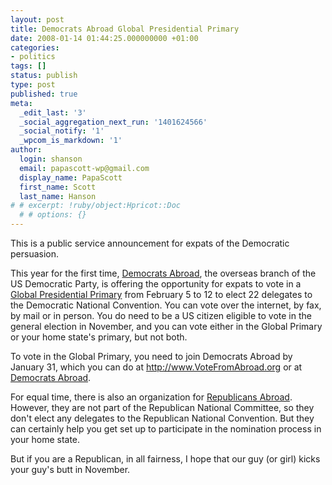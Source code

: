 ```yaml
---
layout: post
title: Democrats Abroad Global Presidential Primary
date: 2008-01-14 01:44:25.000000000 +01:00
categories:
- politics
tags: []
status: publish
type: post
published: true
meta:
  _edit_last: '3'
  _social_aggregation_next_run: '1401624566'
  _social_notify: '1'
  _wpcom_is_markdown: '1'
author:
  login: shanson
  email: papascott-wp@gmail.com
  display_name: PapaScott
  first_name: Scott
  last_name: Hanson
# # excerpt: !ruby/object:Hpricot::Doc
  # # options: {}
---
```

<p>This is a public service announcement for expats of the Democratic persuasion.</p>
<p>This year for the first time, <a href="http://www.democratsabroad.org/">Democrats Abroad</a>, the overseas branch of the US Democratic Party, is offering the opportunity for expats to vote in a <a href="http://www.democratsabroad.org/article/2008/01/11/delegate-selection-plan-summary">Global Presidential Primary</a> from February 5 to 12 to elect 22 delegates to the Democratic National Convention. You can vote over the internet, by fax, by mail or in person. You do need to be a US citizen eligible to vote in the general election in November, and you can vote either in the Global Primary or your home state's primary, but not both.</p>
<p>To vote in the Global Primary, you need to join Democrats Abroad by January 31, which you can do at <a href="http://www.VoteFromAbroad.org">http://www.VoteFromAbroad.org</a> or at <a href="http://www.democratsabroad.org/user/register">Democrats Abroad</a>.</p>
<p>For equal time, there is also an organization for <a href="http://www.republicansabroad.org/">Republicans Abroad</a>. However, they are not part of the Republican National Committee, so they don't elect any delegates to the Republican National Convention. But they can certainly help you get set up to participate in the nomination process in your home state.</p>
<p>But if you are a Republican, in all fairness, I hope that our guy (or girl) kicks your guy's butt in November.</p>
